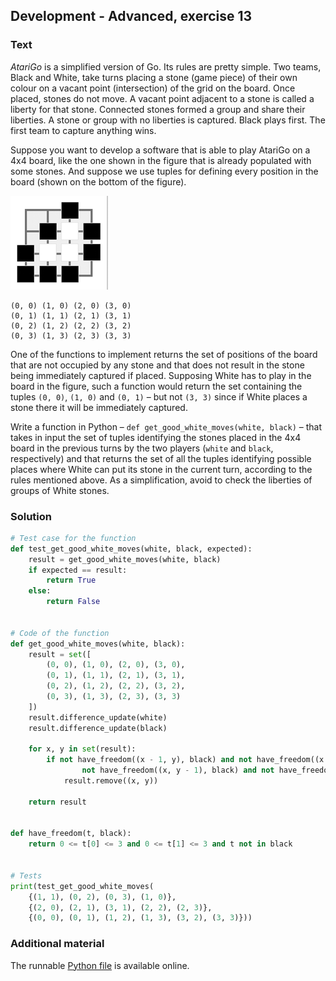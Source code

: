 ## Development - Advanced, exercise 13

### Text
*AtariGo* is a simplified version of Go. Its rules are pretty simple. Two teams, Black and White, take turns placing a stone (game piece) of their own colour on a vacant point (intersection) of the grid on the board. Once placed, stones do not move. A vacant point adjacent to a stone is called a liberty for that stone. Connected stones formed a group and share their liberties. A stone or group with no liberties is captured. Black plays first. The first team to capture anything wins.

Suppose you want to develop a software that is able to play AtariGo on a 4x4 board, like the one shown in the figure that is already populated with some stones. And suppose we use tuples for defining every position in the board (shown on the bottom of the figure).

<img src="img/go.png" alt="Game of Life" style="max-height:250px;" />

```
(0, 0) (1, 0) (2, 0) (3, 0)
(0, 1) (1, 1) (2, 1) (3, 1)
(0, 2) (1, 2) (2, 2) (3, 2)
(0, 3) (1, 3) (2, 3) (3, 3)
```

One of the functions to implement returns the set of positions of the board that are not occupied by any stone and that does not result in the stone being immediately captured if placed. Supposing White has to play in the board in the figure, such a function would return the set containing the tuples `(0, 0)`, `(1, 0)` and `(0, 1)` – but not `(3, 3)` since if White places a stone there it will be immediately captured.

Write a function in Python – `def get_good_white_moves(white, black)` – that takes in input the set of tuples identifying the stones placed in the 4x4 board in the previous turns by the two players (`white` and `black`, respectively) and that returns the set of all the tuples identifying possible places where White can put its stone in the current turn, according to the rules mentioned above. As a simplification, avoid to check the liberties of groups of White stones.

### Solution
```python
# Test case for the function
def test_get_good_white_moves(white, black, expected):
    result = get_good_white_moves(white, black)
    if expected == result:
        return True
    else:
        return False


# Code of the function
def get_good_white_moves(white, black):
    result = set([
        (0, 0), (1, 0), (2, 0), (3, 0),
        (0, 1), (1, 1), (2, 1), (3, 1),
        (0, 2), (1, 2), (2, 2), (3, 2),
        (0, 3), (1, 3), (2, 3), (3, 3)
    ])
    result.difference_update(white)
    result.difference_update(black)

    for x, y in set(result):
        if not have_freedom((x - 1, y), black) and not have_freedom((x + 1, y), black) and \
                not have_freedom((x, y - 1), black) and not have_freedom((x, y + 1), black):
            result.remove((x, y))

    return result


def have_freedom(t, black):
    return 0 <= t[0] <= 3 and 0 <= t[1] <= 3 and t not in black


# Tests
print(test_get_good_white_moves(
    {(1, 1), (0, 2), (0, 3), (1, 0)},
    {(2, 0), (2, 1), (3, 1), (2, 2), (2, 3)},
    {(0, 0), (0, 1), (1, 2), (1, 3), (3, 2), (3, 3)}))
``` 

### Additional material
The runnable [Python file](exercise_13.py) is available online.
